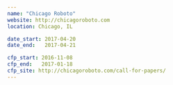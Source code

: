```yaml
---
name: "Chicago Roboto"
website: http://chicagoroboto.com
location: Chicago, IL

date_start: 2017-04-20
date_end:   2017-04-21

cfp_start: 2016-11-08
cfp_end:   2017-01-18
cfp_site: http://chicagoroboto.com/call-for-papers/
---
```

